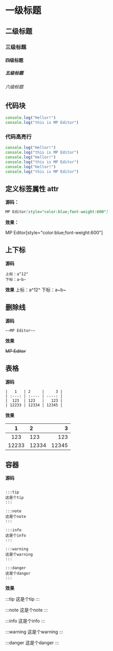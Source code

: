 # 一级标题
## 二级标题
### 三级标题
#### 四级标题
##### 五级标题
###### 六级标题

## 代码块

```js 
console.log("Hellor!")
console.log("this is MP Editor")
```
### 代码高亮行

```js {1,5}
console.log("Hellor!")
console.log("this is MP Editor")
console.log("Hellor!")
console.log("this is MP Editor")
console.log("Hellor!")
console.log("this is MP Editor")
```

## 定义标签属性 attr

**源码：**

```markdown
MP Editor[style="color:blue;font-weight:600"]
```

**效果：**

MP Editor[style="color:blue;font-weight:600"]


## 上下标

**源码**

``` 
上标：a^12^
下标：a~b~
```

**效果**
上标：a^12^
下标：a~b~

## 删除线

**源码**

```
~~MP Editor~~
```

**效果**

~~MP Editor~~

## 表格

**源码**

```
|   1   | 2     |     3 |
| :---: | :---- | ----: |
|  123  | 123   |   123 |
| 12233 | 12334 | 12345 |
```

**效果**

|   1   | 2     |     3 |
| :---: | :---- | ----: |
|  123  | 123   |   123 |
| 12233 | 12334 | 12345 |

## 容器

**源码**

```

:::tip
这是个tip
:::

:::note
这是个note
:::

:::info
这是个info
:::

:::warning
这是个warning
:::

:::danger
这是个danger
:::
```

**效果**

:::tip
这是个tip
:::

:::note
这是个note
:::

:::info
这是个info
:::

:::warning
这是个warning
:::

:::danger
这是个danger
:::